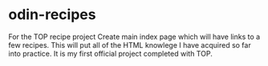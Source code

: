 # odin-recipes
For the TOP recipe project
Create main index page which will have links to a few recipes. This will put all of the HTML knowlege I have acquired so far into practice. It is my first official project completed with TOP.